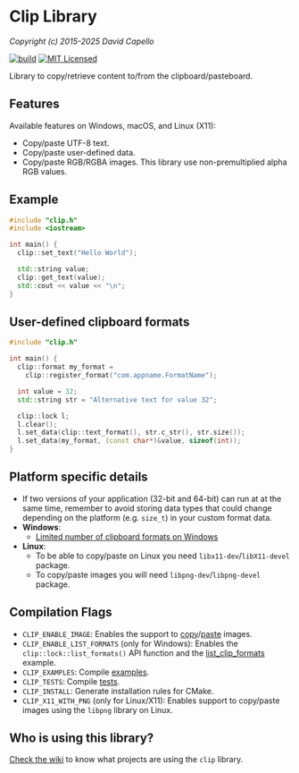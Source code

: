 # Clip Library
*Copyright (c) 2015-2025 David Capello*

[![build](https://github.com/dacap/clip/workflows/build/badge.svg)](https://github.com/dacap/clip/actions?query=workflow%3Abuild)
[![MIT Licensed](https://img.shields.io/badge/license-MIT-blue.svg)](LICENSE.txt)

Library to copy/retrieve content to/from the clipboard/pasteboard.

## Features

Available features on Windows, macOS, and Linux (X11):

* Copy/paste UTF-8 text.
* Copy/paste user-defined data.
* Copy/paste RGB/RGBA images. This library use non-premultiplied alpha RGB values.

## Example

```cpp
#include "clip.h"
#include <iostream>

int main() {
  clip::set_text("Hello World");

  std::string value;
  clip::get_text(value);
  std::cout << value << "\n";
}
```

## User-defined clipboard formats

```cpp
#include "clip.h"

int main() {
  clip::format my_format =
    clip::register_format("com.appname.FormatName");

  int value = 32;
  std::string str = "Alternative text for value 32";

  clip::lock l;
  l.clear();
  l.set_data(clip::text_format(), str.c_str(), str.size());
  l.set_data(my_format, (const char*)&value, sizeof(int));
}
```

## Platform specific details

* If two versions of your application (32-bit and 64-bit) can run at
  at the same time, remember to avoid storing data types that could
  change depending on the platform (e.g. `size_t`) in your custom
  format data.
* **Windows**:
  - [Limited number of clipboard formats on Windows](https://web.archive.org/web/20250126161802/https://devblogs.microsoft.com/oldnewthing/20080430-00/?p=22523)
* **Linux**:
  - To be able to copy/paste on Linux you need `libx11-dev`/`libX11-devel` package.
  - To copy/paste images you will need `libpng-dev`/`libpng-devel` package.

## Compilation Flags

* `CLIP_ENABLE_IMAGE`: Enables the support to
  [copy](examples/put_image.cpp)/[paste](examples/show_image.cpp) images.
* `CLIP_ENABLE_LIST_FORMATS` (only for Windows): Enables the
  `clip::lock::list_formats()` API function and the
  [list_clip_formats](examples/list_clip_formats.cpp) example.
* `CLIP_EXAMPLES`: Compile [examples](examples/).
* `CLIP_TESTS`: Compile [tests](tests/).
* `CLIP_INSTALL`: Generate installation rules for CMake.
* `CLIP_X11_WITH_PNG` (only for Linux/X11): Enables support to
  copy/paste images using the `libpng` library on Linux.

## Who is using this library?

[Check the wiki](https://github.com/dacap/clip/wiki#who-is-using-clip)
to know what projects are using the `clip` library.
